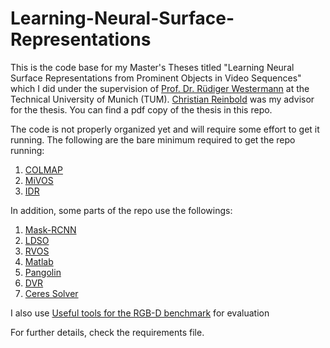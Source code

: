 # Learning-Neural-Surface-Representations
This is the code base for my Master's Theses titled "Learning Neural Surface Representations from Prominent Objects in Video Sequences" which I did under the supervision of [Prof. Dr. Rüdiger Westermann](https://www.cs.cit.tum.de/cg/people/westermann/) at the Technical University of Munich (TUM). [Christian Reinbold](https://www.cs.cit.tum.de/cg/people/reinbold/) was my advisor for the thesis. You can find a pdf copy of the thesis in this repo.

The code is not properly organized yet and will require some effort to get it running. The following are the bare minimum required to get the repo running:

1. [COLMAP](https://colmap.github.io/)
2. [MiVOS](https://github.com/hkchengrex/MiVOS/tree/MiVOS-STCN)
3. [IDR](https://github.com/lioryariv/idr)

In addition, some parts of the repo use the followings:

1. [Mask-RCNN](https://github.com/matterport/Mask_RCNN)
2. [LDSO](https://github.com/tum-vision/LDSO)
3. [RVOS](https://github.com/imatge-upc/rvos)
4. [Matlab](https://www.mathworks.com/products/matlab.html)
5. [Pangolin](https://github.com/stevenlovegrove/Pangolin)
6. [DVR](https://github.com/autonomousvision/differentiable_volumetric_rendering)
7. [Ceres Solver](http://ceres-solver.org/)

I also use [Useful tools for the RGB-D benchmark](https://vision.in.tum.de/data/datasets/rgbd-dataset/tools) for evaluation

For further details, check the requirements file.
